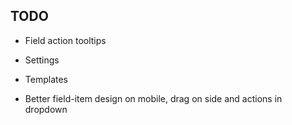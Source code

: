 ## TODO

- Field action tooltips
- Settings
- Templates

- Better field-item design on mobile, drag on side and actions in dropdown
